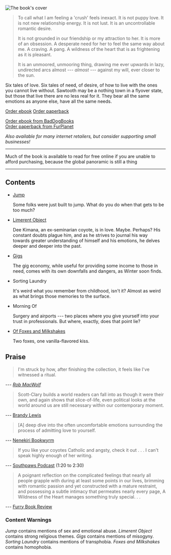 ---
---

![The book's cover](/cover-front.jpg)


> To call what I am feeling a 'crush' feels inexact. It is not puppy love. It is not new relationship energy. It is not lust. It is an uncontrollable romantic desire.
>
> It is not grounded in our friendship or my attraction to her. It is more of an obsession. A desperate need for her to feel the same way about me. A craving. A pang. A wildness of the heart that is as frightening as it is pleasant.
>
> It is an unmoored, unmooring thing, drawing me ever upwards in lazy, undirected arcs almost --- *almost* --- against my will, ever closer to the sun.

Six tales of love. Six tales of need, of desire, of how to live with the ones you cannot live without. Sawtooth may be a nothing town in a flyover state, but those that live there are no less real for it. They bear all the same emotions as anyone else, have all the same needs.

<div class="order">
<script src="https://gumroad.com/js/gumroad.js"></script>
<p>
<a class="gumroad-button" href="https://gumroad.com/l/TiACLd">Order ebook</a>
<a class="gumroad-button" href="https://makyo-ink.square.site/product/awoth/8">Order paperback</a>
</p>
<p>
<a href="https://baddogbooks.com/product/a-wildness-of-the-heart-limerant-object-and-other-stories/" target="_blank">Order ebook from BadDogBooks</a><br/>
<a href="https://furplanet.com/shop/item.aspx?itemid=1188" target="_blank">Order paperback from FurPlanet</a>
</p>
<p>
<em>Also available for many internet retailers, but consider supporting small businesses!</em>
</p>
<hr />
<p>
Much of the book is available to read for free online if you are unable to afford purchasing, because the global panoramic is still a thing
</p>
</div>

-----

## Contents

* [Jump](/jump)

  Some folks were just built to jump. What do you do when that gets to be too much?
* [Limerent Object](/limerent-object)

  Dee Kimana, an ex-seminarian coyote, is in love. Maybe. Perhaps? His constant doubts plague him, and as he strives to journal his way towards greater understanding of himself and his emotions, he delves deeper and deeper into the past.
* [Gigs](/gigs)

  The gig economy, while useful for providing some income to those in need, comes with its own downfalls and dangers, as Winter soon finds.
* Sorting Laundry

  It's weird what you remember from childhood, isn't it? Almost as weird as what brings those memories to the surface.
* Morning Of

  Surgery and airports --- two places where you give yourself into your trust in professionals. But where, exactly, does that point lie?
* [Of Foxes and Milkshakes](/of-foxes-and-milkshakes)

  Two foxes, one vanilla-flavored kiss.

## Praise

> I'm struck by how, after finishing the collection, it feels like I've witnessed a ritual.

--- [*Rob MacWolf*](https://www.goodreads.com/review/show/4277367183)

> Scott-Clary builds a world readers can fall into as though it were their own, and again shows that slice-of-life, even political looks at the world around us are still necessary within our contemporary moment. 

--- [Brandy Lewis](https://www.amazon.com/gp/customer-reviews/R14R9SFQ169T2/ref=cm_cr_dp_d_rvw_ttl?ie=UTF8&ASIN=1948743213)

> [A] deep dive into the often uncomfortable emotions surrounding the process of admitting love to yourself.

--- [Nenekiri Bookwyrm](https://www.goodreads.com/review/show/4343468157)

> If you like your coyotes Catholic and angsty, check it out . . . I can't speak highly enough of her writing.

--- [Southpaws Podcast](https://southpawscast.podbean.com/e/episode-502-they-re-not-grrreat/) (1:20 to 2:30)

> A poignant reflection on the complicated feelings that nearly all people grapple with during at least some points in our lives, brimming with romantic passion and yet constructed with a mature restraint, and possessing a subtle intimacy that permeates nearly every page, A Wildness of the Heart manages something truly special. . .

--- [Furry Book Review](https://furrybookreview.com/wildness-of-the-heart/)

### Content Warnings

*Jump* contains mentions of sex and emotional abuse. *Limerent Object* contains strong religious themes. *Gigs* contains mentions of misogyny. *Sorting Laundry* contains mentions of transphobia. *Foxes and Milkshakes* contains homophobia.
